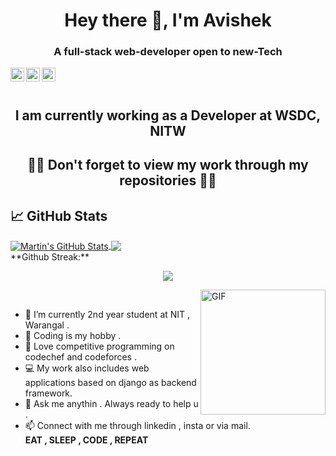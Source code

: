 

<h1 align="center">Hey there 👋, I'm Avishek</h1>
<h3 align="center">A full-stack web-developer open to new-Tech</h3>
<div class="align-items-center">
<a href="https://www.linkedin.com/in/abhishek-pratap-singh-9aa8a1191/">
  <img align="left" alt="Abhishek's Linkedin" width="22px" src="https://cdn.jsdelivr.net/npm/simple-icons@v3/icons/linkedin.svg" />
</a>
<a href="https://www.instagram.com/a_v_i_s_h_e_k_/">
  <img align="left" alt="Amit's Instagram" width="22px" src="https://cdn.jsdelivr.net/npm/simple-icons@v3/icons/instagram.svg" />
</a>
<a href="mailto:navodayanabhishek@gmail.com">
  <img align="left" alt="Avishek's E-mail" width="22px" src="https://cdn.jsdelivr.net/npm/simple-icons@v3/icons/gmail.svg" />
</a>
</div>
<br><br>

<h2 align="center">I am currently working as a Developer at WSDC, NITW</h2>
<h2 align="center"> 👨‍💻  Don't forget to view my work through my repositories  👨‍💻</h2>

## &#x1f4c8; GitHub Stats


<a href="https://github.com/av1shek/av1shek">
  <img align="center" src="https://github-readme-stats.vercel.app/api?username=av1shek&show_icons=true&line_height=40&count_private=true&title_color=ffffff&text_color=c9cacc&icon_color=2bbc8a&bg_color=1d1f21" alt="Martin's GitHub Stats" />
</a>
<a href="https://github.com/av1shek/av1shek">
  <img align="center" src="https://github-readme-stats.vercel.app/api/top-langs/?username=av1shek&title_color=ffffff&text_color=c9cacc&icon_color=2bbc8a&bg_color=1d1f21" />
</a>
<br/>
**Github Streak:**
<p align = "center">
  <img src = "https://github-readme-streak-stats.herokuapp.com/?user=av1shek">
</p>

<img align="right" height="200vw" alt="GIF" src="https://media.giphy.com/media/xTcnSWYZvafyhEACBO/giphy.gif" ><br>
- 🌱 I’m currently 2nd year student at NIT , Warangal .<br>
- 📖 Coding is my hobby .<br>
- 🤩 Love competitive programming on codechef and codeforces .
- 💻 My work also includes web applications based on django as backend framework.<br>
- 💬 Ask me anythin . Always ready to help u .<br>
- 📫 Connect with me through linkedin , insta or via mail.<br>
<b>EAT , SLEEP , CODE , REPEAT</b>

